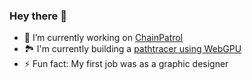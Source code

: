### Hey there 👋

- 🔭 I’m currently working on [ChainPatrol](https://chainpatrol.io/)
- 🏞️ I'm currently building a [pathtracer using WebGPU](https://github.com/umar-ahmed/webgpu-pathtracer)
- ⚡ Fun fact: My first job was as a graphic designer
